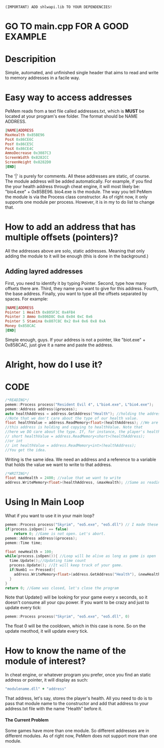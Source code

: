 ```
(IMPORTANT) ADD shlwapi.lib TO YOUR DEPENDENCIES!
```
# GO TO main.cpp FOR A GOOD EXAMPLE

# Descripition

Simple, automated, and unfinished single header that aims to read and write to memory addresses in a facile way.

# Easy way to access addresses
PeMem reads from a text file called addresses.txt, which is **MUST** be located at your program's exe folder. 
The format should be NAME ADDRESS. 
```Ruby
|NAME|ADDRESS
MaxHealth 0x85BE96
PosX 0x86CE6C
PosY 0x86CE5C
PosX 0x86CE4C
AmmoDecrease 0x3087C3
ScreenWidth 0x8282CC
ScreenHeight 0x8282D0
|END|
```

The '|' is purely for comments. All these addresses are static, of course. The module address will be added automatically. For example, if you find the your health address through cheat engine, it will most likely be: "bio4.exe" + 0x85BE96. bio4.exe is the module. The way you tell PeMem the module is via the Process class constructor. As of right now, it only supports one module per process. However, it is in my to do list to change that.

# How to add an address that has multiple offsets (pointers)?
All the addresses above are solo, static addresses. Meaning that only adding the module to it will be enough (this is done in the background.)
## Adding layred addresses
First, you need to identify it by typing Pointer. Second, type how many offsets there are. Third, they name you want to give for this address. Fourth, the base address. Finally, you want to type all the offsets separated by spaces.
For example:
```Ruby
|NAME|ADDRESS
Pointer 1 Health 0x805F3C 0x4FB4
Pointer 3 Ammo 0x806D8C 0xA 0x04 0xC 0x6
Pointer 5 Stamina 0x807C8C 0x2 0x4 0x6 0x8 0xA
Money 0x858CAC
|END|
```
Simple enough, guys. If your address is not a pointer, like "biot.exe" + 0x858CAC, just give it a name and paste the address.

# Alright, how do I use it?

# CODE

```c++
/*READING*/
pemem::Process process("Resident Evil 4", L"bio4.exe", L"bio4.exe");
pemem::Address address(&process);
auto healthAddress = address.GetAddress("Health"); //holding the address where our health is located.
//Note that we don't care about the type of our health value.
float healthValue = address.ReadMemory<float>(healthAddress); //We are reading the value that 
//this address is holding and copying to healthValue. Note that
//here we DO care about the type. If, for instance, the player's health is stored as a 2 byte value, we'd use short:
// short healthValue = address.ReadMemory<short>(healthAddress);
//or int
// int healthValue = address.ReadMemory<int>(healthAddress);
//You get the idea.
```

Writing is the same idea. We need an address and a reference to a variable that holds the value we want to write to that address.
```c++
/*WRITING*/
float maxHealth = 2400; //value that we want to write
address.WriteMemory<float>(healthAddress, &maxHealth); //Same as reading, we do care about the type. Easy enough.
```
# Using In Main Loop
What if you want to use it in your main loop?
```c++
pemem::Process process("Skyrim", "eo5.exe", "eo5.dll") // I made these names up lolz
if(process.isOpen() == false)
    return 0; //Game is not open. Let's abort.
pemem::Address address(&process);
pemem::Time time;

float newHealth = 100;
while(process.isOpen()){ //Loop will be alive as long as game is open
  time.Update();//Updating time count
  process.Update(); //It will keep track of your game.
  if(Numb1 == Pressed){
    address.WriteMemory<float>(address.GetAddress("Health"), &newHealth); //Regenerate player's health
  }
}
return 0; //Game was closed, let's close the program
```
Note that Update() will be looking for your game every x seconds, so it doesn't consume all your cpu power. If you want to be crazy and just to update every tick:
```c++
pemem::Process process("Skyrim", "eo5.exe", "eo5.dll", 0)
```
The float 0 will be the cooldown, which in this case is none. So on the update meothod, it will update every tick.

# How to know the name of the module of interest?
In cheat engine, or whatever program you prefer, once you find an static address or pointer, it will display as such:
```Ruby
"modulename.dll" + "address"
```
That address, let's say, stores the player's health. All you need to do is to pass that module name to the constructor and add that address to your address.txt file with the name "Health" before it.
#### The Current Problem
Some games have more than one module. So different addresses are in different modules. As of right now, PeMem does not support more than one module.
